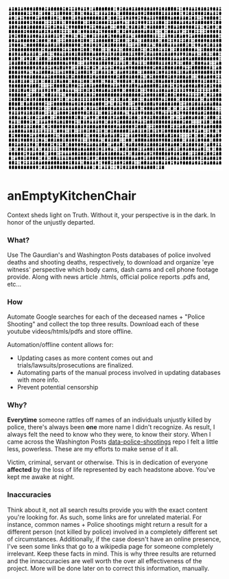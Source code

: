 <img src='https://github.com/BiTinerary/anEmptyKitchenChair/blob/master/Graveyard/Cemetery.png'>

# anEmptyKitchenChair
Context sheds light on Truth. Without it, your perspective is in the dark. In honor of the unjustly departed.

### What?
Use The Gaurdian's and Washington Posts databases of police involved deaths and shooting deaths, respectively, to download and organize 'eye witness' perspective which body cams, dash cams and cell phone footage provide. Along with news article .htmls, official police reports .pdfs and, etc...

### How
Automate Google searches for each of the deceased names + "Police Shooting" and collect the top three results. Download each of these youtube videos/htmls/pdfs and store offline.

Automation/offline content allows for:
* Updating cases as more content comes out and trials/lawsuits/prosecutions are finalized.
* Automating parts of the manual process involved in updating databases with more info.
* Prevent potential censorship

### Why?
**Everytime** someone rattles off names of an individuals unjustly killed by police, there's always been **one** more name I didn't recognize. As result, I always felt the need to know who they were, to know their story. When I came across the Washington Posts [data-police-shootings](https://github.com/washingtonpost/data-police-shootings) repo I felt a little less, powerless. These are my efforts to make sense of it all.

Victim, criminal, servant or otherwise. This is in dedication of everyone **affected** by the loss of life represented by each headstone above. You've kept me awake at night.

### Inaccuracies
Think about it, not all search results provide you with the exact content you're looking for. As such, some links are for unrelated material. For instance, common names + Police shootings might return a result for a different person (not killed by police) involved in a completely different set of circumstances. Additionally, if the case doesn't have an online presence, I've seen some links that go to a wikipedia page for someone completely irrelevant. Keep these facts in mind. This is why three results are returned and the innaccuracies are well worth the over all effectiveness of the project. More will be done later on to correct this information, manually.

